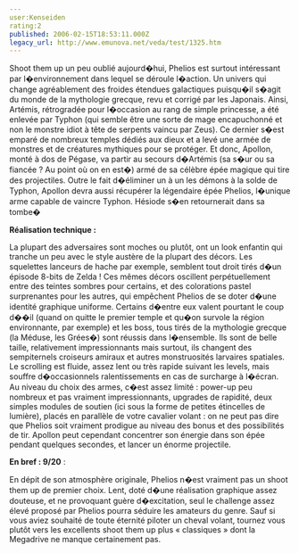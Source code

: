 ```yaml
---
user:Kenseiden
rating:2
published: 2006-02-15T18:53:11.000Z
legacy_url: http://www.emunova.net/veda/test/1325.htm
---
```

Shoot them up un peu oublié aujourd�hui, Phelios est surtout intéressant par l�environnement dans lequel se déroule l�action. Un univers qui change agréablement des froides étendues galactiques puisqu�il s�agit du monde de la mythologie grecque, revu et corrigé par les Japonais. Ainsi, Artémis, rétrogradée pour l�occasion au rang de simple princesse, a été enlevée par Typhon (qui semble être une sorte de mage encapuchonné et non le monstre idiot à tête de serpents vaincu par Zeus). Ce dernier s�est emparé de nombreux temples dédiés aux dieux et a levé une armée de monstres et de créatures mythiques pour se protéger. Et donc, Apollon, monté à dos de Pégase, va partir au secours d�Artémis (sa s�ur ou sa fiancée ? Au point où on en est�) armé de sa célèbre épée magique qui tire des projectiles. Outre le fait d�éliminer un à un les démons à la solde de Typhon, Apollon devra aussi récupérer la légendaire épée Phelios, l�unique arme capable de vaincre Typhon. Hésiode s�en retournerait dans sa tombe�  

  

**Réalisation technique :**   

La plupart des adversaires sont moches ou plutôt, ont un look enfantin qui tranche un peu avec le style austère de la plupart des décors. Les squelettes lanceurs de hache par exemple, semblent tout droit tirés d�un épisode 8-bits de Zelda ! Ces mêmes décors oscillent perpétuellement entre des teintes sombres pour certains, et des colorations pastel surprenantes pour les autres, qui empêchent Phelios de se doter d�une identité graphique uniforme. Certains d�entre eux valent pourtant le coup d��il (quand on quitte le premier temple et qu�on survole la région environnante, par exemple) et les boss, tous tirés de la mythologie grecque (la Méduse, les Grées�) sont réussis dans l�ensemble. Ils sont de belle taille, relativement impressionnants mais surtout, ils changent des sempiternels croiseurs amiraux et autres monstruosités larvaires spatiales. Le scrolling est fluide, assez lent ou très rapide suivant les levels, mais souffre d�occasionnels ralentissements en cas de surcharge à l�écran. Au niveau du choix des armes, c�est assez limité : power-up peu nombreux et pas vraiment impressionnants, upgrades de rapidité, deux simples modules de soutien (ici sous la forme de petites étincelles de lumière), placés en parallèle de votre cavalier volant : on ne peut pas dire que Phelios soit vraiment prodigue au niveau des bonus et des possibilités de tir. Apollon peut cependant concentrer son énergie dans son épée pendant quelques secondes, et lancer un énorme projectile.  

  

**En bref : 9/20** :  

En dépit de son atmosphère originale, Phelios n�est vraiment pas un shoot them up de premier choix. Lent, doté d�une réalisation graphique assez douteuse, et ne provoquant guère d�excitation, seul le challenge assez élevé proposé par Phelios pourra séduire les amateurs du genre. Sauf si vous aviez souhaité de toute éternité piloter un cheval volant, tournez vous plutôt vers les excellents shoot them up plus « classiques » dont la Megadrive ne manque certainement pas.